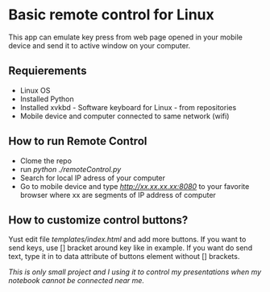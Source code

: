# Basic remote control for Linux

This app can emulate key press from web page opened in your mobile device and send it to active window on your computer.

## Requierements

- Linux OS
- Installed Python
- Installed xvkbd - Software keyboard for Linux - from repositories
- Mobile device and computer connected to same network (wifi)

## How to run Remote Control

- Clome the repo
- run *python ./remoteControl.py*
- Search for local IP adress of your computer
- Go to mobile device and type *http://xx.xx.xx.xx:8080* to your favorite browser where xx are segments of IP address of computer

## How to customize control buttons?

Yust edit file *templates/index.html* and add more buttons. If you want to send keys, use [] bracket around key like in example. If you want do send text, type it in to data attribute of buttons element without [] brackets.

*This is only small project and I using it to control my presentations when my notebook cannot be connected near me.*
